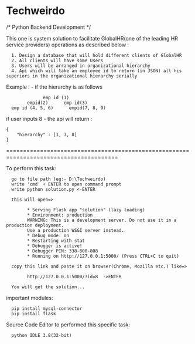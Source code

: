 # Techweirdo
/* Python Backend Development */


This one is system solution to facilitate GlobalHR(one of the leading HR service providers) operations as described below :
      
      1. Design a database that will hold different clients of GlobalHR
      2. All clients will have some Users
      3. Users will be arranged in organizational hierarchy
      4. Api which will take an employee id to return (in JSON) all his superiors in the organizational hierarchy serially


Example : -
if the hierarchy is as follows

                  emp id (1)
            empid(2)      emp id(3)
      emp id (4, 5, 6)      empid(7, 8, 9)


if user inputs 8 - the api will return :

    {
        "hierarchy" : [1, 3, 8]
    }

=======================================================================================

To perform this task:

      go to file path (eg:- D:\Techweirdo)
      write 'cmd' + ENTER to open command prompt
      write python solution.py <-ENTER
      
      this will open=>
      
            * Serving Flask app "solution" (lazy loading)
            * Environment: production
            WARNING: This is a development server. Do not use it in a production deployment.
            Use a production WSGI server instead.
            * Debug mode: on
            * Restarting with stat
            * Debugger is active!
            * Debugger PIN: 338-800-808
            * Running on http://127.0.0.1:5000/ (Press CTRL+C to quit)
            
      copy this link and paste it on browser(Chrome, Mozilla etc.) like=>
      
            http://127.0.0.1:5000/?id=8  ->ENTER
            
      You will get the solution...

important modules:
      
      pip install mysql-connector
      pip install flask
      
      
Source Code Editor to performed this specific task:
      
      python IDLE 3.8(32-bit)

